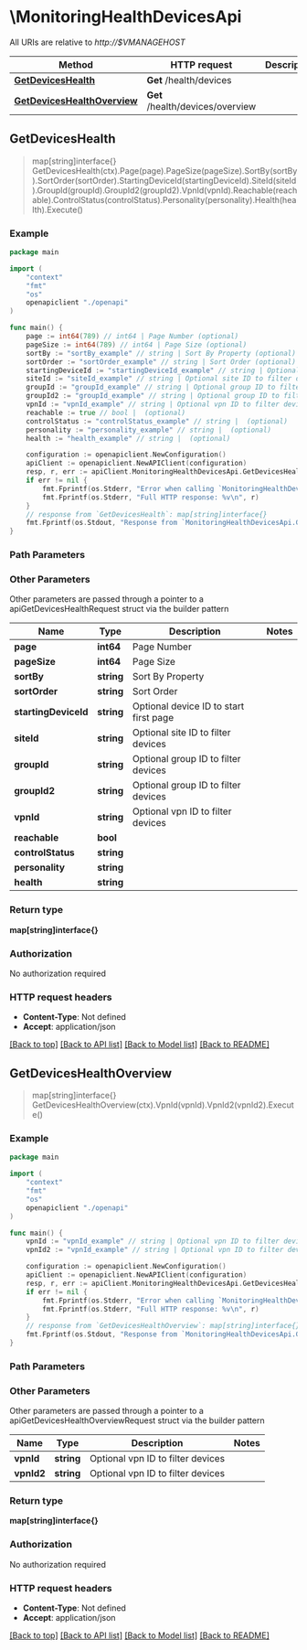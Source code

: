 # \MonitoringHealthDevicesApi

All URIs are relative to *http://$VMANAGEHOST*

Method | HTTP request | Description
------------- | ------------- | -------------
[**GetDevicesHealth**](MonitoringHealthDevicesApi.md#GetDevicesHealth) | **Get** /health/devices | 
[**GetDevicesHealthOverview**](MonitoringHealthDevicesApi.md#GetDevicesHealthOverview) | **Get** /health/devices/overview | 



## GetDevicesHealth

> map[string]interface{} GetDevicesHealth(ctx).Page(page).PageSize(pageSize).SortBy(sortBy).SortOrder(sortOrder).StartingDeviceId(startingDeviceId).SiteId(siteId).GroupId(groupId).GroupId2(groupId2).VpnId(vpnId).Reachable(reachable).ControlStatus(controlStatus).Personality(personality).Health(health).Execute()





### Example

```go
package main

import (
    "context"
    "fmt"
    "os"
    openapiclient "./openapi"
)

func main() {
    page := int64(789) // int64 | Page Number (optional)
    pageSize := int64(789) // int64 | Page Size (optional)
    sortBy := "sortBy_example" // string | Sort By Property (optional)
    sortOrder := "sortOrder_example" // string | Sort Order (optional)
    startingDeviceId := "startingDeviceId_example" // string | Optional device ID to start first page (optional)
    siteId := "siteId_example" // string | Optional site ID to filter devices (optional)
    groupId := "groupId_example" // string | Optional group ID to filter devices (optional)
    groupId2 := "groupId_example" // string | Optional group ID to filter devices (optional)
    vpnId := "vpnId_example" // string | Optional vpn ID to filter devices (optional)
    reachable := true // bool |  (optional)
    controlStatus := "controlStatus_example" // string |  (optional)
    personality := "personality_example" // string |  (optional)
    health := "health_example" // string |  (optional)

    configuration := openapiclient.NewConfiguration()
    apiClient := openapiclient.NewAPIClient(configuration)
    resp, r, err := apiClient.MonitoringHealthDevicesApi.GetDevicesHealth(context.Background()).Page(page).PageSize(pageSize).SortBy(sortBy).SortOrder(sortOrder).StartingDeviceId(startingDeviceId).SiteId(siteId).GroupId(groupId).GroupId2(groupId2).VpnId(vpnId).Reachable(reachable).ControlStatus(controlStatus).Personality(personality).Health(health).Execute()
    if err != nil {
        fmt.Fprintf(os.Stderr, "Error when calling `MonitoringHealthDevicesApi.GetDevicesHealth``: %v\n", err)
        fmt.Fprintf(os.Stderr, "Full HTTP response: %v\n", r)
    }
    // response from `GetDevicesHealth`: map[string]interface{}
    fmt.Fprintf(os.Stdout, "Response from `MonitoringHealthDevicesApi.GetDevicesHealth`: %v\n", resp)
}
```

### Path Parameters



### Other Parameters

Other parameters are passed through a pointer to a apiGetDevicesHealthRequest struct via the builder pattern


Name | Type | Description  | Notes
------------- | ------------- | ------------- | -------------
 **page** | **int64** | Page Number | 
 **pageSize** | **int64** | Page Size | 
 **sortBy** | **string** | Sort By Property | 
 **sortOrder** | **string** | Sort Order | 
 **startingDeviceId** | **string** | Optional device ID to start first page | 
 **siteId** | **string** | Optional site ID to filter devices | 
 **groupId** | **string** | Optional group ID to filter devices | 
 **groupId2** | **string** | Optional group ID to filter devices | 
 **vpnId** | **string** | Optional vpn ID to filter devices | 
 **reachable** | **bool** |  | 
 **controlStatus** | **string** |  | 
 **personality** | **string** |  | 
 **health** | **string** |  | 

### Return type

**map[string]interface{}**

### Authorization

No authorization required

### HTTP request headers

- **Content-Type**: Not defined
- **Accept**: application/json

[[Back to top]](#) [[Back to API list]](../README.md#documentation-for-api-endpoints)
[[Back to Model list]](../README.md#documentation-for-models)
[[Back to README]](../README.md)


## GetDevicesHealthOverview

> map[string]interface{} GetDevicesHealthOverview(ctx).VpnId(vpnId).VpnId2(vpnId2).Execute()





### Example

```go
package main

import (
    "context"
    "fmt"
    "os"
    openapiclient "./openapi"
)

func main() {
    vpnId := "vpnId_example" // string | Optional vpn ID to filter devices (optional)
    vpnId2 := "vpnId_example" // string | Optional vpn ID to filter devices (optional)

    configuration := openapiclient.NewConfiguration()
    apiClient := openapiclient.NewAPIClient(configuration)
    resp, r, err := apiClient.MonitoringHealthDevicesApi.GetDevicesHealthOverview(context.Background()).VpnId(vpnId).VpnId2(vpnId2).Execute()
    if err != nil {
        fmt.Fprintf(os.Stderr, "Error when calling `MonitoringHealthDevicesApi.GetDevicesHealthOverview``: %v\n", err)
        fmt.Fprintf(os.Stderr, "Full HTTP response: %v\n", r)
    }
    // response from `GetDevicesHealthOverview`: map[string]interface{}
    fmt.Fprintf(os.Stdout, "Response from `MonitoringHealthDevicesApi.GetDevicesHealthOverview`: %v\n", resp)
}
```

### Path Parameters



### Other Parameters

Other parameters are passed through a pointer to a apiGetDevicesHealthOverviewRequest struct via the builder pattern


Name | Type | Description  | Notes
------------- | ------------- | ------------- | -------------
 **vpnId** | **string** | Optional vpn ID to filter devices | 
 **vpnId2** | **string** | Optional vpn ID to filter devices | 

### Return type

**map[string]interface{}**

### Authorization

No authorization required

### HTTP request headers

- **Content-Type**: Not defined
- **Accept**: application/json

[[Back to top]](#) [[Back to API list]](../README.md#documentation-for-api-endpoints)
[[Back to Model list]](../README.md#documentation-for-models)
[[Back to README]](../README.md)

